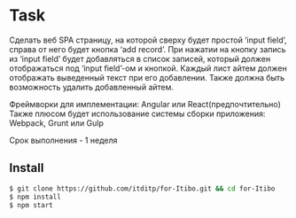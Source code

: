 # Task
Сделать веб SPA страницу, на которой сверху будет простой ‘input field’, справа от него будет кнопка ‘add record’. При нажатии на кнопку запись из ‘input field’ будет добавляться в список записей, который должен отображаться под ‘input field’-ом и кнопкой. Каждый лист айтем должен отображать выведенный текст при его добавлении. Также должна быть возможность удалить добавленный айтем.

Фреймворки для имплементации: Angular или React(предпочтительно)
Также плюсом будет использование системы сборки приложения: Webpack, Grunt или Gulp

Срок выполнения - 1 неделя


## Install
```sh
$ git clone https://github.com/itditp/for-Itibo.git && cd for-Itibo
$ npm install
$ npm start
```
